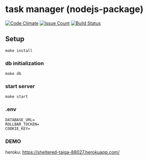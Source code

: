 # task manager (nodejs-package)

[![Code Climate](https://codeclimate.com/github/vishenkov/project-lvl4-s113/badges/gpa.svg)](https://codeclimate.com/github/vishenkov/project-lvl4-s113)
[![Issue Count](https://codeclimate.com/github/vishenkov/project-lvl4-s113/badges/issue_count.svg)](https://codeclimate.com/github/vishenkov/project-lvl4-s113)
[![Build Status](https://travis-ci.org/vishenkov/project-lvl4-s113.svg?branch=master)](https://travis-ci.org/vishenkov/project-lvl4-s113)

## Setup

```
make install
```

### db initialization

```
make db
```

### start server

```
make start
```

### .env

```
DATABASE_URL=
ROLLBAR_TOCKEN=
COOKIE_KEY=
```

### DEMO
heroku: https://sheltered-taiga-88027.herokuapp.com/